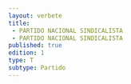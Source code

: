 ```yaml
---
layout: verbete
title:
 - PARTIDO NACIONAL SINDICALISTA
 - PARTIDO NACIONAL SINDICALISTA
published: true
edition: 1  
type: T
subtype: Partido
---
```


